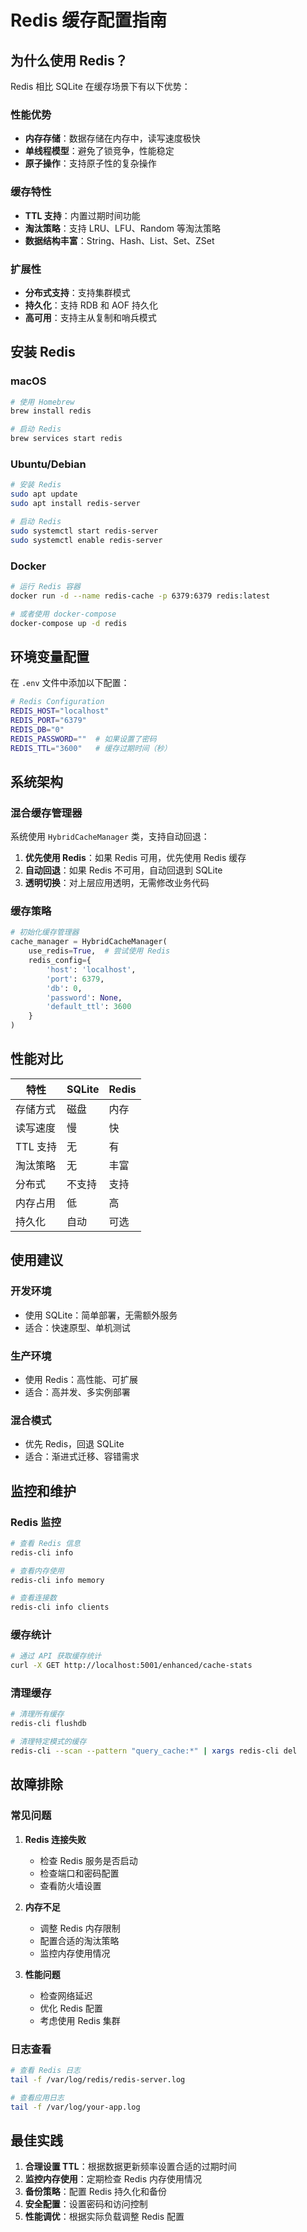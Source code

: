 # Redis 缓存配置指南

## 为什么使用 Redis？

Redis 相比 SQLite 在缓存场景下有以下优势：

### 性能优势
- **内存存储**：数据存储在内存中，读写速度极快
- **单线程模型**：避免了锁竞争，性能稳定
- **原子操作**：支持原子性的复杂操作

### 缓存特性
- **TTL 支持**：内置过期时间功能
- **淘汰策略**：支持 LRU、LFU、Random 等淘汰策略
- **数据结构丰富**：String、Hash、List、Set、ZSet

### 扩展性
- **分布式支持**：支持集群模式
- **持久化**：支持 RDB 和 AOF 持久化
- **高可用**：支持主从复制和哨兵模式

## 安装 Redis

### macOS
```bash
# 使用 Homebrew
brew install redis

# 启动 Redis
brew services start redis
```

### Ubuntu/Debian
```bash
# 安装 Redis
sudo apt update
sudo apt install redis-server

# 启动 Redis
sudo systemctl start redis-server
sudo systemctl enable redis-server
```

### Docker
```bash
# 运行 Redis 容器
docker run -d --name redis-cache -p 6379:6379 redis:latest

# 或者使用 docker-compose
docker-compose up -d redis
```

## 环境变量配置

在 `.env` 文件中添加以下配置：

```bash
# Redis Configuration
REDIS_HOST="localhost"
REDIS_PORT="6379"
REDIS_DB="0"
REDIS_PASSWORD=""  # 如果设置了密码
REDIS_TTL="3600"   # 缓存过期时间（秒）
```

## 系统架构

### 混合缓存管理器

系统使用 `HybridCacheManager` 类，支持自动回退：

1. **优先使用 Redis**：如果 Redis 可用，优先使用 Redis 缓存
2. **自动回退**：如果 Redis 不可用，自动回退到 SQLite
3. **透明切换**：对上层应用透明，无需修改业务代码

### 缓存策略

```python
# 初始化缓存管理器
cache_manager = HybridCacheManager(
    use_redis=True,  # 尝试使用 Redis
    redis_config={
        'host': 'localhost',
        'port': 6379,
        'db': 0,
        'password': None,
        'default_ttl': 3600
    }
)
```

## 性能对比

| 特性 | SQLite | Redis |
|------|--------|-------|
| 存储方式 | 磁盘 | 内存 |
| 读写速度 | 慢 | 快 |
| TTL 支持 | 无 | 有 |
| 淘汰策略 | 无 | 丰富 |
| 分布式 | 不支持 | 支持 |
| 内存占用 | 低 | 高 |
| 持久化 | 自动 | 可选 |

## 使用建议

### 开发环境
- 使用 SQLite：简单部署，无需额外服务
- 适合：快速原型、单机测试

### 生产环境
- 使用 Redis：高性能、可扩展
- 适合：高并发、多实例部署

### 混合模式
- 优先 Redis，回退 SQLite
- 适合：渐进式迁移、容错需求

## 监控和维护

### Redis 监控
```bash
# 查看 Redis 信息
redis-cli info

# 查看内存使用
redis-cli info memory

# 查看连接数
redis-cli info clients
```

### 缓存统计
```bash
# 通过 API 获取缓存统计
curl -X GET http://localhost:5001/enhanced/cache-stats
```

### 清理缓存
```bash
# 清理所有缓存
redis-cli flushdb

# 清理特定模式的缓存
redis-cli --scan --pattern "query_cache:*" | xargs redis-cli del
```

## 故障排除

### 常见问题

1. **Redis 连接失败**
   - 检查 Redis 服务是否启动
   - 检查端口和密码配置
   - 查看防火墙设置

2. **内存不足**
   - 调整 Redis 内存限制
   - 配置合适的淘汰策略
   - 监控内存使用情况

3. **性能问题**
   - 检查网络延迟
   - 优化 Redis 配置
   - 考虑使用 Redis 集群

### 日志查看
```bash
# 查看 Redis 日志
tail -f /var/log/redis/redis-server.log

# 查看应用日志
tail -f /var/log/your-app.log
```

## 最佳实践

1. **合理设置 TTL**：根据数据更新频率设置合适的过期时间
2. **监控内存使用**：定期检查 Redis 内存使用情况
3. **备份策略**：配置 Redis 持久化和备份
4. **安全配置**：设置密码和访问控制
5. **性能调优**：根据实际负载调整 Redis 配置 